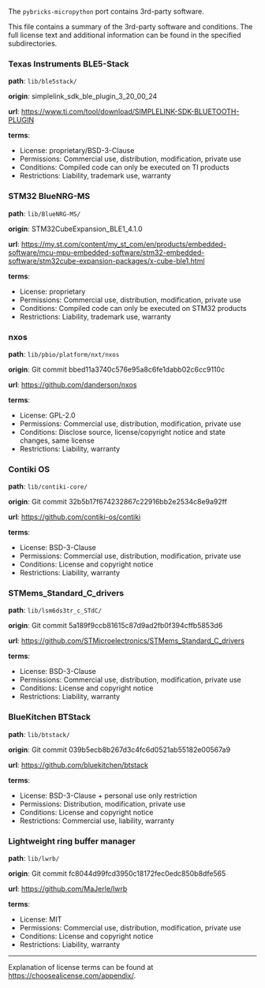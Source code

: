 The `pybricks-micropython` port contains 3rd-party software.

This file contains a summary of the 3rd-party software and conditions. The full
license text and additional information can be found in the specified
subdirectories.


### Texas Instruments BLE5-Stack

**path**: `lib/ble5stack/`

**origin**: simplelink_sdk_ble_plugin_3_20_00_24

**url**: https://www.ti.com/tool/download/SIMPLELINK-SDK-BLUETOOTH-PLUGIN

**terms**:
- License: proprietary/BSD-3-Clause
- Permissions: Commercial use, distribution, modification, private use
- Conditions: Compiled code can only be executed on TI products
- Restrictions: Liability, trademark use, warranty


### STM32 BlueNRG-MS

**path**: `lib/BlueNRG-MS/`

**origin**: STM32CubeExpansion_BLE1_4.1.0

**url**: https://my.st.com/content/my_st_com/en/products/embedded-software/mcu-mpu-embedded-software/stm32-embedded-software/stm32cube-expansion-packages/x-cube-ble1.html

**terms**:
- License: proprietary
- Permissions: Commercial use, distribution, modification, private use
- Conditions: Compiled code can only be executed on STM32 products
- Restrictions: Liability, trademark use, warranty

### nxos

**path**: `lib/pbio/platform/nxt/nxos`

**origin**: Git commit bbed11a3740c576e95a8c6fe1dabb02c6cc9110c

**url**: https://github.com/danderson/nxos

**terms**:
- License: GPL-2.0
- Permissions: Commercial use, distribution, modification, private use
- Conditions: Disclose source, license/copyright notice and state changes, same license
- Restrictions: Liability, warranty


### Contiki OS

**path**: `lib/contiki-core/`

**origin**: Git commit 32b5b17f674232867c22916bb2e2534c8e9a92ff

**url**: https://github.com/contiki-os/contiki

**terms**:
- License: BSD-3-Clause
- Permissions: Commercial use, distribution, modification, private use
- Conditions: License and copyright notice
- Restrictions: Liability, warranty


### STMems_Standard_C_drivers

**path**: `lib/lsm6ds3tr_c_STdC/`

**origin**: Git commit 5a189f9ccb81615c87d9ad2fb0f394cffb5853d6

**url**: https://github.com/STMicroelectronics/STMems_Standard_C_drivers

**terms**:
- License: BSD-3-Clause
- Permissions: Commercial use, distribution, modification, private use
- Conditions: License and copyright notice
- Restrictions: Liability, warranty


### BlueKitchen BTStack

**path**: `lib/btstack/`

**origin**: Git commit 039b5ecb8b267d3c4fc6d0521ab55182e00567a9

**url**: https://github.com/bluekitchen/btstack

**terms**:
- License: BSD-3-Clause + personal use only restriction
- Permissions: Distribution, modification, private use
- Conditions: License and copyright notice
- Restrictions: Commercial use, liability, warranty

### Lightweight ring buffer manager

**path**: `lib/lwrb/`

**origin**: Git commit fc8044d99fcd3950c18172fec0edc850b8dfe565

**url**: https://github.com/MaJerle/lwrb

**terms**:
- License: MIT
- Permissions: Commercial use, distribution, modification, private use
- Conditions: License and copyright notice
- Restrictions: Liability, warranty

---

Explanation of license terms can be found at <https://choosealicense.com/appendix/>.
